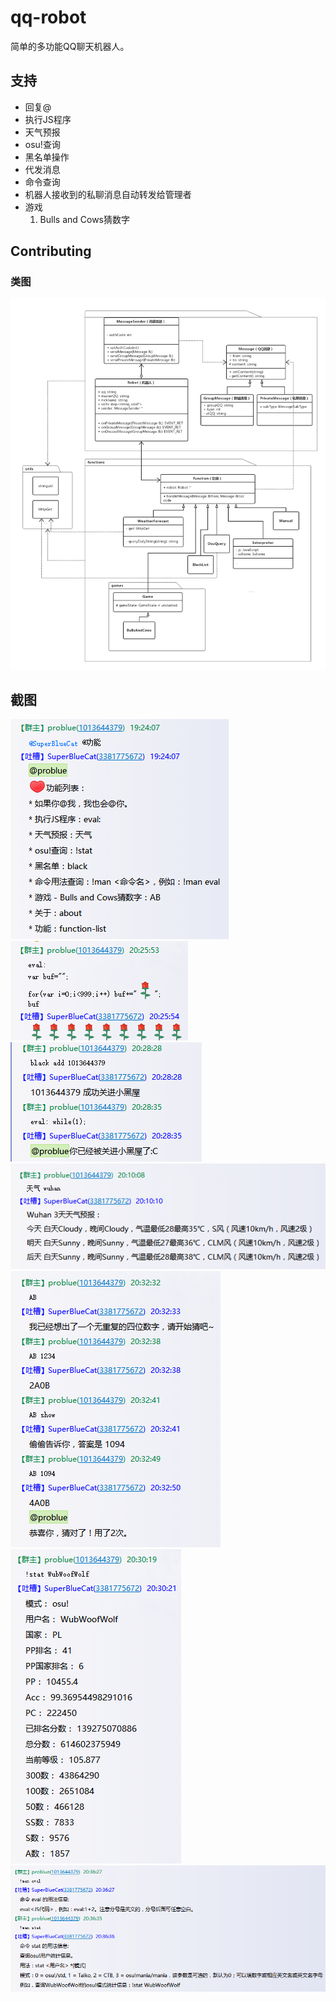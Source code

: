 ﻿# qq-robot
简单的多功能QQ聊天机器人。

## 支持
* 回复@
* 执行JS程序
* 天气预报
* osu!查询
* 黑名单操作  
* 代发消息
* 命令查询
* 机器人接收到的私聊消息自动转发给管理者
* 游戏  
  1. Bulls and Cows猜数字


## Contributing
### 类图
![](Documentation/imgs/ClassDiagram.png)  

## 截图
![功能列表](Documentation/ss/fun.png)  
![eval测试](Documentation/ss/eval_test.png)  
![black测试](Documentation/ss/black_test.png)  
![weather测试](Documentation/ss/weather_test.png)  
![AB测试](Documentation/ss/AB_test.png)  
![stat测试](Documentation/ss/stat_test.png)  
![man测试](Documentation/ss/man_test.png)  